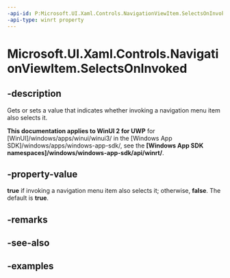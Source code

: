 ```yaml
---
-api-id: P:Microsoft.UI.Xaml.Controls.NavigationViewItem.SelectsOnInvoked
-api-type: winrt property
---
```

<!-- Property syntax.
public bool SelectsOnInvoked { get;  set; }
-->

# Microsoft.UI.Xaml.Controls.NavigationViewItem.SelectsOnInvoked


## -description

Gets or sets a value that indicates whether invoking a navigation menu item also selects it.


**This documentation applies to WinUI 2 for UWP** for [WinUI]/windows/apps/winui/winui3/ in the [Windows App SDK]/windows/apps/windows-app-sdk/, see the **[Windows App SDK namespaces]/windows/windows-app-sdk/api/winrt/**.

## -property-value

**true** if invoking a navigation menu item also selects it; otherwise, **false**. The default is **true**.


## -remarks


## -see-also


## -examples


